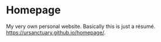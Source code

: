 # Homepage
My very own personal website. Basically this is just a résumé.
https://ursanctuary.github.io/homepage/.
